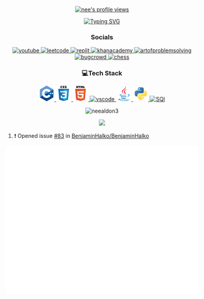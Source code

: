 <p align="center"> <a href="https://komarev.com/ghpvc/?username=neealdon3" target="_blank" rel="noreferrer"> <img src="https://komarev.com/ghpvc/?username=neealdon3" alt="nee's profile views" width="125" height="25" /> </a> </p>
<p align="center"> <a href="https://octoprofile.vercel.app/user?id=neealdon3"><img src="https://readme-typing-svg.herokuapp.com?font=Fira+Code&pause=1000&vCenter=true&width=435&lines=Hi%2C+I'm+Neealdon3%F0%9F%91%8B;I'm+a+wannabe+hacker+and+coder.;I+love+IT.;Press+for+more+info!" alt="Typing SVG" /></a> </p>
<h3 align="center">Socials</h3>
<p align="center"> <a href="https://www.youtube.com/@hakersarecool" target="_blank" rel="noreferrer"> <img src="https://www.youtube.com/s/desktop/6ca9d352/img/favicon.ico" alt="youtube" width="40" height="40" /> </a> <a href="https://leetcode.com/neealdon3/" target="_blank" rel="noreferrer"> <img src="https://assets.leetcode.com/static_assets/public/icons/favicon-32x32.png" alt="leetcode" width="40" height="40" /> </a> <a href="https://replit.com/@bladeimmovably1" target="_blank" rel="noreferrer"> <img src="https://replit.com/public/icons/favicon-prompt-192.png" alt="replit" width="40" height="40" /> </a> <a href="https://www.khanacademy.org/profile/neealdon3" target="_blank" rel="noreferrer"> <img src="https://cdn.kastatic.org/images/favicon.ico?logo" alt="khanacademy" width="40" height="40" /> </a> <a href="https://artofproblemsolving.com/community/user/1030227" target="_blank" rel="noreferrer"> <img src="https://artofproblemsolving.com/online-favicon.ico?v=2" alt="artofproblemsolving" width="40" height="40" /> </a> <a href="https://bugcrowd.com/I-am-a-hacker" target="_blank" rel="noreferrer"> <img src="https://www.bugcrowd.com/wp-content/themes/bugcrowd/assets/images/favicon/favicon-32x32.png" alt="bugcrowd" width="40" height="40" /> </a> <a href="https://www.chess.com/member/neeisaldon3" target="_blank" rel="noreferrer"> <img src="https://www.chess.com/bundles/web/favicons/favicon.4795dc4e.svg" alt="chess" width="40" height="40" /> </a> </p>
<h3 align="center">💻Tech Stack</h3>
<p align="center"> <a href="https://www.w3schools.com/cpp/" target="_blank" rel="noreferrer"> <img src="https://raw.githubusercontent.com/devicons/devicon/master/icons/cplusplus/cplusplus-original.svg" alt="cplusplus" width="40" height="40" /> </a> <a href="https://www.w3schools.com/css/" target="_blank" rel="noreferrer"> <img src="https://raw.githubusercontent.com/devicons/devicon/master/icons/css3/css3-original-wordmark.svg" alt="css3" width="40" height="40" /> </a> <a href="https://www.w3.org/html/" target="_blank" rel="noreferrer"> <img src="https://raw.githubusercontent.com/devicons/devicon/master/icons/html5/html5-original-wordmark.svg" alt="html5" width="40" height="40" /> </a> <a href="https://code.visualstudio.com" target="_blank" rel="noreferrer"> <img src="https://cdn.svgporn.com/logos/visual-studio-code.svg" alt="vscode" width="40" height="40" /> </a> <a href="https://www.java.com" target="_blank" rel="noreferrer"> <img src="https://raw.githubusercontent.com/devicons/devicon/master/icons/java/java-original.svg" alt="java" width="40" height="40" /> </a> <a href="https://www.python.org" target="_blank" rel="noreferrer"> <img src="https://raw.githubusercontent.com/devicons/devicon/master/icons/python/python-original.svg" alt="python" width="40" height="40" /> </a> <a href="https://www.mysql.com/" target="_blank" rel="nereferrer"> <img src="https://www.mysql.com/common/logos/logo-mysql-170x115.png" alt="SQl" width="40" height="40" /> </a> </p>
<p></p>

<p align="center"><img   src="https://github-readme-stats.vercel.app/api/top-langs?username=neealdon3&show_icons=true&locale=en&layout=compact" alt="neealdon3" /></p>
<p align="center"> <a href="https://discord.gg/Y3Amtwk27U"  ><img src="https://invidget.switchblade.xyz/Y3Amtwk27U"></img></a> </p>

<!--START_SECTION:activity-->
1. ❗ Opened issue [#83](https://github.com/BenjaminHalko/BenjaminHalko/issues/83) in [BenjaminHalko/BenjaminHalko](https://github.com/BenjaminHalko/BenjaminHalko)




<!--END_SECTION:activity-->


<img align="center" src="/github-metrics.svg">
